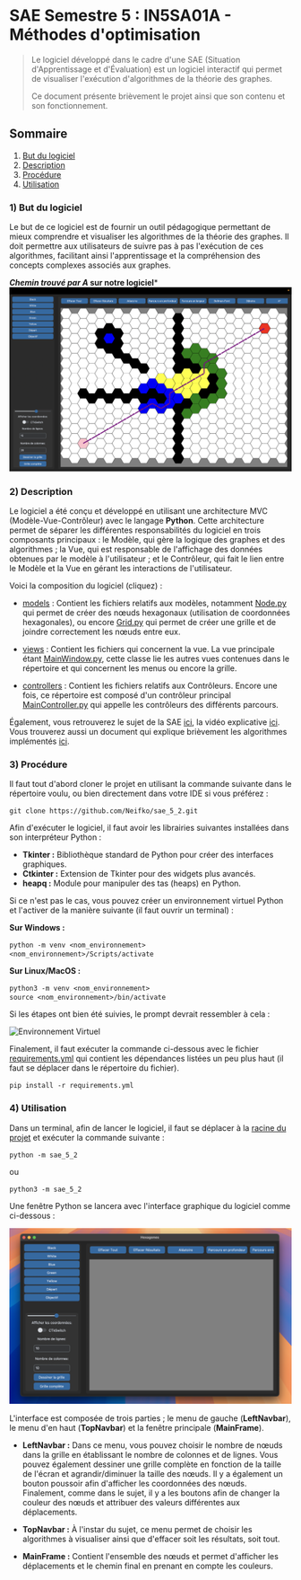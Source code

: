 # SAE Semestre 5 : IN5SA01A - Méthodes d'optimisation

>Le logiciel développé dans le cadre d'une SAE (Situation d'Apprentissage et d'Évaluation) est un logiciel interactif qui permet de visualiser l'exécution d'algorithmes de la théorie des graphes.
>
>Ce document présente brièvement le projet ainsi que son contenu et son fonctionnement.

## Sommaire
1. [But du logiciel](#1-but-du-logiciel)
2. [Description](#2-description)
3. [Procédure](#3-procédure)
4. [Utilisation](#4-utilisation)


### 1) But du logiciel
Le but de ce logiciel est de fournir un outil pédagogique permettant de mieux comprendre et visualiser les algorithmes de la théorie des graphes. Il doit permettre aux utilisateurs de suivre pas à pas l'exécution de ces algorithmes, facilitant ainsi l'apprentissage et la compréhension des concepts complexes associés aux graphes.  


***Chemin trouvé par A* sur notre logiciel***
![Algo A* de notre logiciel](./documents/image_but_du_logiciel.png)


### 2) Description  
Le logiciel a été conçu et développé en utilisant une architecture MVC (Modèle-Vue-Contrôleur) avec le langage **Python**. Cette architecture permet de séparer les différentes responsabilités du logiciel en trois composants principaux : le Modèle, qui gère la logique des graphes et des algorithmes ; la Vue, qui est responsable de l'affichage des données obtenues par le modèle à l'utilisateur ; et le Contrôleur, qui fait le lien entre le Modèle et la Vue en gérant les interactions de l'utilisateur. 

Voici la composition du logiciel (cliquez) :  
* [models](./sae_5_2/models/) : Contient les fichiers relatifs aux modèles, notamment [Node.py](./sae_5_2/models/Node.py) qui permet de créer des nœuds hexagonaux (utilisation de coordonnées hexagonales), ou encore [Grid.py](./sae_5_2/models/Grid.py) qui permet de créer une grille et de joindre correctement les nœuds entre eux.  

* [views](./sae_5_2/views/) : Contient les fichiers qui concernent la vue. La vue principale étant [MainWindow.py](./sae_5_2/views/MainWindow.py), cette classe lie les autres vues contenues dans le répertoire et qui concernent les menus ou encore la grille.  

* [controllers](./sae_5_2/controllers/) : Contient les fichiers relatifs aux Contrôleurs. Encore une fois, ce répertoire est composé d'un contrôleur principal [MainController.py](./sae_5_2/controllers/MainController.py) qui appelle les contrôleurs des différents parcours.

Également, vous retrouverez le sujet de la SAE [ici](./documents/topic.md), la vidéo explicative [ici](./documents/hexagones2.mp4). Vous trouverez aussi un document qui explique brièvement les algorithmes implémentés [ici](./readme.md).


### 3) Procédure  

Il faut tout d'abord cloner le projet en utilisant la commande suivante dans le répertoire voulu, ou bien directement dans votre IDE si vous préférez : 

```shell
git clone https://github.com/Neifko/sae_5_2.git
```

Afin d'exécuter le logiciel, il faut avoir les librairies suivantes installées dans son interpréteur Python : 

* **Tkinter :** Bibliothèque standard de Python pour créer des interfaces graphiques.
* **Ctkinter :** Extension de Tkinter pour des widgets plus avancés.
* **heapq :** Module pour manipuler des tas (heaps) en Python.

Si ce n'est pas le cas, vous pouvez créer un environnement virtuel Python et l'activer de la manière suivante (il faut ouvrir un terminal) :

**Sur Windows :**
```shell
python -m venv <nom_environnement>
<nom_environnement>/Scripts/activate
```

**Sur Linux/MacOS :** 
```shell
python3 -m venv <nom_environnement>
source <nom_environnement>/bin/activate
```

Si les étapes ont bien été suivies, le prompt devrait ressembler à cela : 

![Environnement Virtuel](./documents/image_procédure.png)

Finalement, il faut exécuter la commande ci-dessous avec le fichier [requirements.yml](./config/requirements.yml) qui contient les dépendances listées un peu plus haut (il faut se déplacer dans le répertoire du fichier).

```shell
pip install -r requirements.yml
```

### 4) Utilisation

Dans un terminal, afin de lancer le logiciel, il faut se déplacer à la [racine du projet](./) et exécuter la commande suivante : 

```shell
python -m sae_5_2
```
ou
```
python3 -m sae_5_2
```
Une fenêtre Python se lancera avec l'interface graphique du logiciel comme ci-dessous : 

![Utilisation 1](./documents/image_utilisation_1.png)

L'interface est composée de trois parties ; le menu de gauche (**LeftNavbar**), le menu d'en haut (**TopNavbar**) et la fenêtre principale (**MainFrame**).

* **LeftNavbar :** Dans ce menu, vous pouvez choisir le nombre de nœuds dans la grille en établissant le nombre de colonnes et de lignes. Vous pouvez également dessiner une grille complète en fonction de la taille de l'écran et agrandir/diminuer la taille des nœuds. Il y a également un bouton poussoir afin d'afficher les coordonnées des nœuds. Finalement, comme dans le sujet, il y a les boutons afin de changer la couleur des nœuds et attribuer des valeurs différentes aux déplacements.

* **TopNavbar :** À l'instar du sujet, ce menu permet de choisir les algorithmes à visualiser ainsi que d'effacer soit les résultats, soit tout.  

* **MainFrame :** Contient l'ensemble des nœuds et permet d'afficher les déplacements et le chemin final en prenant en compte les couleurs.